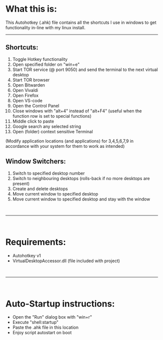 # What this is:
This Autohotkey (.ahk) file contains all the shortcuts I use in windows to get functionality in-line with my linux install.
<br>
<hr>

## Shortcuts: 

1. Toggle Hotkey functionality
2. Open specified folder on "win+e"
3. Start TOR service (@ port 9050) and send the terminal to the next virtual desktop
4. Start TOR browser
5. Open Bitwarden
6. Open Vivaldi
7. Open Firefox
8. Open VS-code
9. Open the Control Panel
10. Close windows with "alt+4" instead of "alt+F4" (useful when the function row is set to special functions)
11. Middle click to paste
12. Google search any selected string
13. Open (folder) context sensitive Terminal

(Modify application locations (and applications) for 3,4,5,6,7,9 in accordance with your system for them to work as intended)
<br>

## Window Switchers: 
1. Switch to specified desktop number
2. Switch to neighbouring desktops (rolls-back if no more desktops are present)
3. Create and delete desktops
4. Move current window to specified desktop
5. Move current window to specified desktop and stay with the window
<br>
<hr>
<br>

# Requirements: 
- Autohotkey v1
- VirtualDesktopAccessor.dll (file included with project)
<br>
<hr>
<br>

# Auto-Startup instructions: 
- Open the "Run" dialog box with "win+r"
- Execute "shell:startup"
- Paste the .ahk file in this location
- Enjoy script autostart on boot